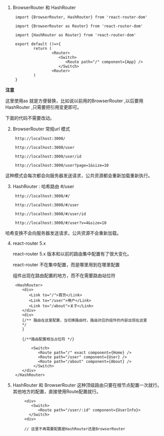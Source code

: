 1. BrowserRouter 和 HashRouter
   
        import {BrowserRouter, HashRouter} from 'react-router-dom'

        import {BrowserRouter as Router} from 'react-router-dom'

        import {HashRouter as Router} from 'react-router-dom'

        export default ()=>{
                return (
                        <Router>
                           <Switch>
                              <Route path="/" component={App} />
                           </Switch>
                        <Router>
                )
        }

**注意** 

这里使用as 就是方便替换，比如说以前用的BrowserRouter ,以后要用HashRouter ,只需要把引用变更即可。

下面的代码不需要改动。

2. BrowserRouter 常规url 模式
   
        http://localhost:3000/

        http://localhost:3000/user
        
        http://localhost:3000/user/id

        http://localhost:3000/user?page=1&size=10

这种模式会每次都会向服务器发送请求，公共资源都会重新加载重新执行。

3. HashRouter : 哈希路由  #/user
   
        http://localhost:3000/#/

        http://localhost:3000/#/user

        http://localhost:3000/#/user/id

        http://localhost:3000/#/user?v=4&size=10

哈希变换不会向服务器发送请求，公共资源不会重新加载。

4. react-router 5.x 
   
   react-router 5.x 版本和以前的路由集中配置有了很大变化。

   react-router 不在集中配置，而是哪里用到在哪里配置

   组件出现在路由配置的地方，而不在需要路由站位符

        <HashRouter>
           <div>
              <Link to="/">首页</Link>
              <Link to="/user">用户</Link>
              <Link to="/about">关于</Link>
           </div>
           <div>
           {/** 路由在这里配置，当切换路由时，路由对应的组件的内容出现在这里
           */
           }

           {/**路由配置相当占位符 */}

               <Switch>
                  <Route path="/" exact component={Home} />
                  <Route path="/user" component={User} />
                  <Route path="/about" component={About} />
                </Switch>
           </div>
        </HashRouter>

5. HashRouter 和 BrowserRouter 这种顶级路由只要在根节点配置一次就行。 其他地方的配置，直接使用Route配置就行。
   

            <div>
               <Switch>
                  <Route path="/user/:id" component={UserInfo}>
              </Switch>
            <div>

            // 这里不再需要配置是HashRouter还是BrowserRouter